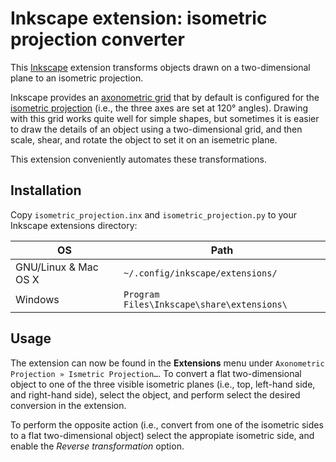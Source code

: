 Inkscape extension: isometric projection converter
==================================================

This [Inkscape](https://inkscape.org) extension transforms objects drawn on a
two-dimensional plane to an isometric projection.

Inkscape provides an [axonometric
grid](https://en.wikipedia.org/wiki/Axonometric_projection) that by default is
configured for the [isometric
projection](https://en.wikipedia.org/wiki/Isometric_projection) (i.e., the
three axes are set at 120° angles). Drawing with this grid works quite well for
simple shapes, but sometimes it is easier to draw the details of an object
using a two-dimensional grid, and then scale, shear, and rotate the object to
set it on an isemetric plane.

This extension conveniently automates these transformations.

## Installation

Copy `isometric_projection.inx` and `isometric_projection.py` to your Inkscape
extensions directory:

| OS                        | Path                                       |
| ------------------------- | ------------------------------------------ |
| GNU/Linux & Mac OS X      | `~/.config/inkscape/extensions/`           |
| Windows                   | `Program Files\Inkscape\share\extensions\` |

## Usage

The extension can now be found in the **Extensions** menu under `Axonometric
Projection » Ismetric Projection…`. To convert a flat two-dimensional object to
one of the three visible isometric planes (i.e., top, left-hand side, and
right-hand side), select the object, and perform select the desired conversion
in the extension.

To perform the opposite action (i.e., convert from one of the isometric sides
to a flat two-dimensional object) select the appropiate isometric side, and
enable the *Reverse transformation* option.

